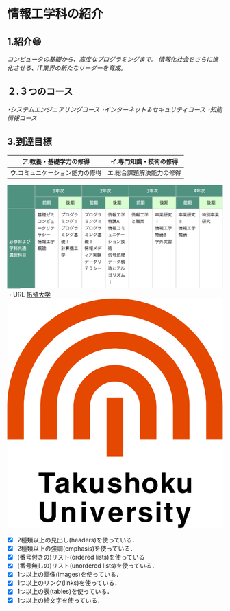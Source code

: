 # 情報工学科の紹介
<!-- Markdown記法を使って学科の紹介ページを作る -->
## 1.紹介😄
_コンピュータの基礎から、高度なプログラミングまで。_
_情報化社会をさらに進化させる、IT業界の新たなリーダーを育成。_<br>
## ２.３つのコース
*･システムエンジニアリングコース*
*･インターネット＆セキュリティコース*
*･知能情報コース*<br>
## 3.到達目標

ア.教養・基礎学力の修得 | イ.専門知識・技術の修得
--------------------|------------------  
ウ.コミュニケーション能力の修得 |エ.総合課題解決能力の修得

![logo](hyou.png)
・URL
[拓殖大学](https://www.takushoku-u.ac.jp/summary/)
![logo](logo.png)

<!-- この部分より上に記述を追加して下のチェックボックスで確認する -->
- [x] 2種類以上の見出し(headers)を使っている．
- [x] 2種類以上の強調(emphasis)を使っている．
- [x] (番号付きの)リスト(ordered lists)を使っている
- [x] (番号無しの)リスト(unordered lists)を使っている．
- [x] 1つ以上の画像(images)を使っている．
- [x] 1つ以上のリンク(links)を使っている．
- [x] 1つ以上の表(tables)を使っている．
- [x] 1つ以上の絵文字を使っている．
